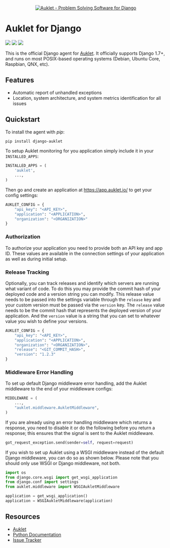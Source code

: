 <p align="center"><a href="https://auklet.io"><img src="https://s3.amazonaws.com/auklet/static/github_readme_django.png" alt="Auklet - Problem Solving Software for Django"></a></p>

# Auklet for Django
<a href="https://pypi.python.org/pypi/django-auklet" alt="PyPi page link -- version"><img src="https://img.shields.io/pypi/v/django-auklet.svg" /></a>
<a href="https://pypi.python.org/pypi/django-auklet" alt="PyPi page link -- Apache 2.0 License"><img src="https://img.shields.io/pypi/l/django-auklet.svg" /></a>
<a href="https://pypi.python.org/pypi/django-auklet" alt="Python Versions"><img src="https://img.shields.io/pypi/pyversions/django-auklet.svg" /></a>

This is the official Django agent for [Auklet][brochure_site]. It officially supports Django 1.7+, and runs on most POSIX-based operating systems (Debian, Ubuntu Core, Raspbian, QNX, etc).

## Features
- Automatic report of unhandled exceptions
- Location, system architecture, and system metrics identification for all issues

## Quickstart
To install the agent with _pip_:

```bash
pip install django-auklet
```

To setup Auklet monitoring for you application simply include it in your `INSTALLED_APPS`:

```python
INSTALLED_APPS = (
    'auklet',
    ...,
)
```

Then go and create an application at https://app.auklet.io/ to get your
config settings:

```python
AUKLET_CONFIG = {
    "api_key": "<API_KEY>",
    "application": "<APPLICATION>",
    "organization": "<ORGANIZATION>"
}
```

### Authorization
To authorize your application you need to provide both an API key and app ID. These values are available in the connection settings of your application as well as during initial setup.


### Release Tracking
Optionally, you can track releases and identify which servers are running what variant of code. To do this you may provide the commit hash of your deployed code and a version string you can modify. This release value needs to be passed into the settings variable through the `release` key and your custom version must be passed via the `version` key. The `release` value needs to be the commit hash that represents the deployed version of your application. And the `version` value is a string that you can set to whatever value you wish to define your versions.

```python
AUKLET_CONFIG = {
    "api_key": "<API_KEY>",
    "application": "<APPLICATION>",
    "organization": "<ORGANIZATION>",
    "release": "<GIT_COMMIT_HASH>",
    "version": "1.2.3"
}
```

### Middleware Error Handling
To set up default Django middleware error handling, add the Auklet middleware to the end of your middleware configs:

```python
MIDDLEWARE = (
    ...,
    "auklet.middleware.AukletMiddleware",
)
```

If you are already using an error handling middleware which returns a response, you need to disable it or do the following before you return a response; this ensures that the signal is sent to the Auklet middleware.

```python
got_request_exception.send(sender=self, request=request)
```

If you wish to set up Auklet using a WSGI middleware instead of the default Django middleware, you can do so as shown below. Please note that you should only use WSGI or Django middleware, not both.

```python
import os
from django.core.wsgi import get_wsgi_application
from django.conf import settings
from auklet.middleware import WSGIAukletMiddleware

application = get_wsgi_application()
application = WSGIAukletMiddleware(application)
```

## Resources
- [Auklet][brochure_site]
- [Python Documentation](https://docs.auklet.io/docs/python-integration)
- [Issue Tracker](https://github.com/aukletio/Auklet-Agent-Django/issues)

[brochure_site]: https://auklet.io
